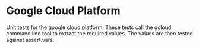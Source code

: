 # Google Cloud Platform

Unit tests for the google cloud platform. These tests call the gcloud command
line tool to extract the required values. The values are then tested against assert.vars.
